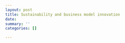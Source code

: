 ```yaml
---
layout: post
title: Sustainability and business model innovation
date: 
summary: ''
categories: []

---
```

